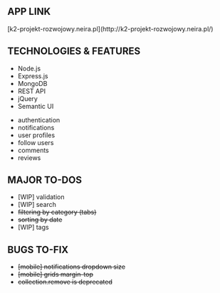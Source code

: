 <h2>APP LINK</h2>
[k2-projekt-rozwojowy.neira.pl](http://k2-projekt-rozwojowy.neira.pl/)
<h2>TECHNOLOGIES & FEATURES</h2>
<ul>
<li>Node.js</li>
<li>Express.js</li>
<li>MongoDB</li>
<li>REST API</li>
<li>jQuery</li>
<li>Semantic UI</li>
</ul>
<ul>
<li>authentication</li>
<li>notifications</li>
<li>user profiles</li>
<li>follow users</li>
<li>comments</li>
<li>reviews</li>
</ul>
<h2>MAJOR TO-DOS</h2>
<ul>
<li>[WIP] validation</li>
<li>[WIP] search</li>
<strike><li>filtering by category (tabs)</li></strike>
<strike><li>sorting by date</li></strike>
<li>[WIP] tags</li>
</ul>
<h2>BUGS TO-FIX</h2>
<ul>
<strike><li>[mobile] notifications dropdown size</li></strike>
<strike><li>[mobile] grids margin-top</li></strike>
<strike><li>collection.remove is deprecated</li></strike>
</ul> 